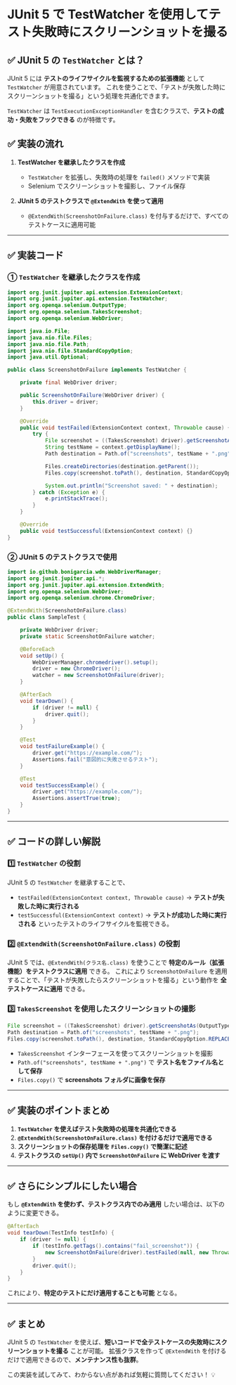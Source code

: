 # JUnit 5 で TestWatcher を使用してテスト失敗時にスクリーンショットを撮る

## ✅ JUnit 5 の `TestWatcher` とは？
JUnit 5 には **テストのライフサイクルを監視するための拡張機能** として `TestWatcher` が用意されています。
これを使うことで、「テストが失敗した時にスクリーンショットを撮る」という処理を共通化できます。

`TestWatcher` は `TestExecutionExceptionHandler` を含むクラスで、**テストの成功・失敗をフックできる** のが特徴です。

## ✅ 実装の流れ
1. **TestWatcher を継承したクラスを作成**
   - `TestWatcher` を拡張し、失敗時の処理を `failed()` メソッドで実装
   - Selenium でスクリーンショットを撮影し、ファイル保存

2. **JUnit 5 のテストクラスで `@ExtendWith` を使って適用**
   - `@ExtendWith(ScreenshotOnFailure.class)` を付与するだけで、すべてのテストケースに適用可能

---

## ✅ 実装コード

### ① `TestWatcher` を継承したクラスを作成

```java
import org.junit.jupiter.api.extension.ExtensionContext;
import org.junit.jupiter.api.extension.TestWatcher;
import org.openqa.selenium.OutputType;
import org.openqa.selenium.TakesScreenshot;
import org.openqa.selenium.WebDriver;

import java.io.File;
import java.nio.file.Files;
import java.nio.file.Path;
import java.nio.file.StandardCopyOption;
import java.util.Optional;

public class ScreenshotOnFailure implements TestWatcher {

    private final WebDriver driver;

    public ScreenshotOnFailure(WebDriver driver) {
        this.driver = driver;
    }

    @Override
    public void testFailed(ExtensionContext context, Throwable cause) {
        try {
            File screenshot = ((TakesScreenshot) driver).getScreenshotAs(OutputType.FILE);
            String testName = context.getDisplayName();
            Path destination = Path.of("screenshots", testName + ".png");

            Files.createDirectories(destination.getParent());
            Files.copy(screenshot.toPath(), destination, StandardCopyOption.REPLACE_EXISTING);

            System.out.println("Screenshot saved: " + destination);
        } catch (Exception e) {
            e.printStackTrace();
        }
    }

    @Override
    public void testSuccessful(ExtensionContext context) {}
}
```

### ② JUnit 5 のテストクラスで使用

```java
import io.github.bonigarcia.wdm.WebDriverManager;
import org.junit.jupiter.api.*;
import org.junit.jupiter.api.extension.ExtendWith;
import org.openqa.selenium.WebDriver;
import org.openqa.selenium.chrome.ChromeDriver;

@ExtendWith(ScreenshotOnFailure.class)
public class SampleTest {

    private WebDriver driver;
    private static ScreenshotOnFailure watcher;

    @BeforeEach
    void setUp() {
        WebDriverManager.chromedriver().setup();
        driver = new ChromeDriver();
        watcher = new ScreenshotOnFailure(driver);
    }

    @AfterEach
    void tearDown() {
        if (driver != null) {
            driver.quit();
        }
    }

    @Test
    void testFailureExample() {
        driver.get("https://example.com/");
        Assertions.fail("意図的に失敗させるテスト");
    }

    @Test
    void testSuccessExample() {
        driver.get("https://example.com/");
        Assertions.assertTrue(true);
    }
}
```

---

## ✅ コードの詳しい解説

### 1️⃣ `TestWatcher` の役割
JUnit 5 の `TestWatcher` を継承することで、
- `testFailed(ExtensionContext context, Throwable cause)` → **テストが失敗した時に実行される**
- `testSuccessful(ExtensionContext context)` → **テストが成功した時に実行される**
といったテストのライフサイクルを監視できる。

### 2️⃣ `@ExtendWith(ScreenshotOnFailure.class)` の役割
JUnit 5 では、`@ExtendWith(クラス名.class)` を使うことで **特定のルール（拡張機能）をテストクラスに適用** できる。
これにより `ScreenshotOnFailure` を適用することで、「テストが失敗したらスクリーンショットを撮る」という動作を **全テストケースに適用** できる。

### 3️⃣ `TakesScreenshot` を使用したスクリーンショットの撮影
```java
File screenshot = ((TakesScreenshot) driver).getScreenshotAs(OutputType.FILE);
Path destination = Path.of("screenshots", testName + ".png");
Files.copy(screenshot.toPath(), destination, StandardCopyOption.REPLACE_EXISTING);
```
- `TakesScreenshot` インターフェースを使ってスクリーンショットを撮影
- `Path.of("screenshots", testName + ".png")` で **テスト名をファイル名として保存**
- `Files.copy()` で **screenshots フォルダに画像を保存**

---

## ✅ 実装のポイントまとめ
1. **`TestWatcher` を使えばテスト失敗時の処理を共通化できる**
2. **`@ExtendWith(ScreenshotOnFailure.class)` を付けるだけで適用できる**
3. **スクリーンショットの保存処理を `Files.copy()` で簡潔に記述**
4. **テストクラスの `setUp()` 内で `ScreenshotOnFailure` に WebDriver を渡す**

---

## ✅ さらにシンプルにしたい場合
もし **`@ExtendWith` を使わず、テストクラス内でのみ適用** したい場合は、以下のように変更できる。

```java
@AfterEach
void tearDown(TestInfo testInfo) {
    if (driver != null) {
        if (testInfo.getTags().contains("fail_screenshot")) {
            new ScreenshotOnFailure(driver).testFailed(null, new Throwable("スクリーンショット撮影"));
        }
        driver.quit();
    }
}
```

これにより、**特定のテストにだけ適用することも可能** となる。

---

## ✅ まとめ
JUnit 5 の `TestWatcher` を使えば、**短いコードで全テストケースの失敗時にスクリーンショットを撮る** ことが可能。
拡張クラスを作って `@ExtendWith` を付けるだけで適用できるので、**メンテナンス性も抜群**。

この実装を試してみて、わからない点があれば気軽に質問してください！ 💡

